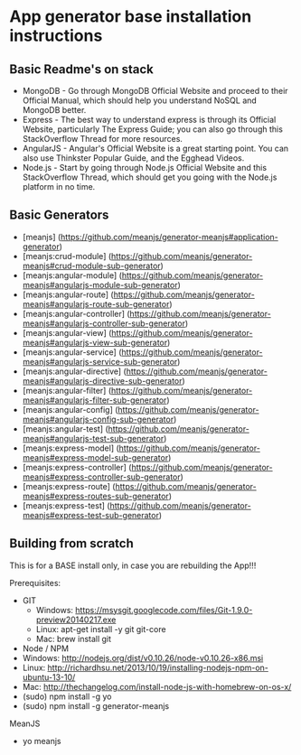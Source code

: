 App generator base installation instructions
============================================

Basic Readme's on stack
-----------------------

 - MongoDB - Go through MongoDB Official Website and proceed to their Official Manual, which should help you understand NoSQL and MongoDB better.
 - Express - The best way to understand express is through its Official Website, particularly The Express Guide; you can also go through this StackOverflow Thread for more resources.
 - AngularJS - Angular's Official Website is a great starting point. You can also use Thinkster Popular Guide, and the Egghead Videos.
 - Node.js - Start by going through Node.js Official Website and this StackOverflow Thread, which should get you going with the Node.js platform in no time.


Basic Generators
----------------

 - [meanjs]						(https://github.com/meanjs/generator-meanjs#application-generator)
 - [meanjs:crud-module]			(https://github.com/meanjs/generator-meanjs#crud-module-sub-generator)
 - [meanjs:angular-module]		(https://github.com/meanjs/generator-meanjs#angularjs-module-sub-generator)
 - [meanjs:angular-route]		(https://github.com/meanjs/generator-meanjs#angularjs-route-sub-generator)
 - [meanjs:angular-controller]	(https://github.com/meanjs/generator-meanjs#angularjs-controller-sub-generator)
 - [meanjs:angular-view]		(https://github.com/meanjs/generator-meanjs#angularjs-view-sub-generator)
 - [meanjs:angular-service]		(https://github.com/meanjs/generator-meanjs#angularjs-service-sub-generator)
 - [meanjs:angular-directive]	(https://github.com/meanjs/generator-meanjs#angularjs-directive-sub-generator)
 - [meanjs:angular-filter]		(https://github.com/meanjs/generator-meanjs#angularjs-filter-sub-generator)
 - [meanjs:angular-config]		(https://github.com/meanjs/generator-meanjs#angularjs-config-sub-generator)
 - [meanjs:angular-test]		(https://github.com/meanjs/generator-meanjs#angularjs-test-sub-generator)
 - [meanjs:express-model]		(https://github.com/meanjs/generator-meanjs#express-model-sub-generator)
 - [meanjs:express-controller]	(https://github.com/meanjs/generator-meanjs#express-controller-sub-generator)
 - [meanjs:express-route]		(https://github.com/meanjs/generator-meanjs#express-routes-sub-generator)
 - [meanjs:express-test]		(https://github.com/meanjs/generator-meanjs#express-test-sub-generator)


Building from scratch
---------------------

This is for a BASE install only, in case you are rebuilding the App!!!

Prerequisites:

 - GIT
   - Windows: https://msysgit.googlecode.com/files/Git-1.9.0-preview20140217.exe
   - Linux: apt-get install -y git git-core
   - Mac: brew install git
 - Node / NPM
  - Windows: http://nodejs.org/dist/v0.10.26/node-v0.10.26-x86.msi
  - Linux: http://richardhsu.net/2013/10/19/installing-nodejs-npm-on-ubuntu-13-10/
  - Mac: http://thechangelog.com/install-node-js-with-homebrew-on-os-x/
 - (sudo) npm install -g yo
 - (sudo) npm install -g generator-meanjs

MeanJS
 - yo meanjs

